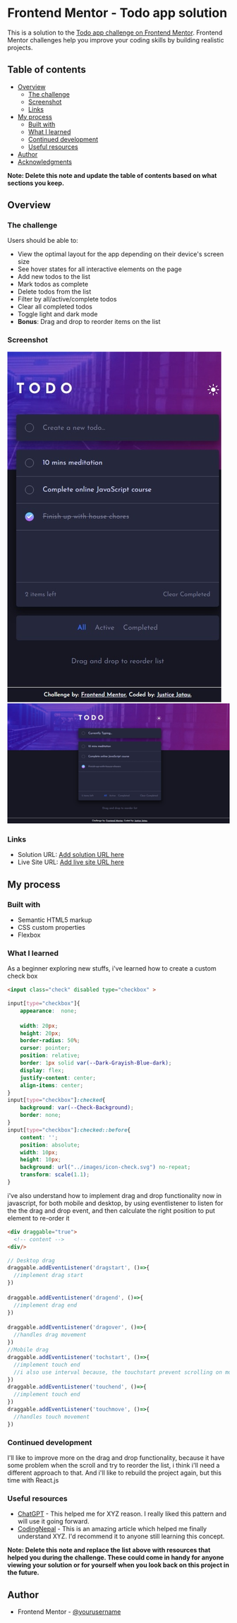 # Frontend Mentor - Todo app solution

This is a solution to the [Todo app challenge on Frontend Mentor](https://www.frontendmentor.io/challenges/todo-app-Su1_KokOW). Frontend Mentor challenges help you improve your coding skills by building realistic projects. 

## Table of contents

- [Overview](#overview)
  - [The challenge](#the-challenge)
  - [Screenshot](#screenshot)
  - [Links](#links)
- [My process](#my-process)
  - [Built with](#built-with)
  - [What I learned](#what-i-learned)
  - [Continued development](#continued-development)
  - [Useful resources](#useful-resources)
- [Author](#author)
- [Acknowledgments](#acknowledgments)

**Note: Delete this note and update the table of contents based on what sections you keep.**

## Overview

### The challenge

Users should be able to:

- View the optimal layout for the app depending on their device's screen size
- See hover states for all interactive elements on the page
- Add new todos to the list
- Mark todos as complete
- Delete todos from the list
- Filter by all/active/complete todos
- Clear all completed todos
- Toggle light and dark mode
- **Bonus**: Drag and drop to reorder items on the list

### Screenshot

![Mobile screenshot](./images/screenshots/screenshot1.jpeg)
![Desktop screenshot](./images/screenshots/screenshot3.jpeg)

### Links

- Solution URL: [Add solution URL here](https://github.com/JusticeJatau/Todo-Vanilla-Javascript)
- Live Site URL: [Add live site URL here](https://todo-app-vanilla-javascript.vercel.app/)

## My process

### Built with

- Semantic HTML5 markup
- CSS custom properties
- Flexbox

### What I learned

As a beginner exploring new stuffs, i've learned how to create a custom check box

```html
<input class="check" disabled type="checkbox" >
```
```css
input[type="checkbox"]{
    appearance:  none;

    width: 20px;
    height: 20px;
    border-radius: 50%;
    cursor: pointer;
    position: relative;
    border: 1px solid var(--Dark-Grayish-Blue-dark);
    display: flex;
    justify-content: center;
    align-items: center;
}
input[type="checkbox"]:checked{
    background: var(--Check-Background);
    border: none;
}
input[type="checkbox"]:checked::before{
    content: '';
    position: absolute;
    width: 10px;
    height: 10px;
    background: url("../images/icon-check.svg") no-repeat;
    transform: scale(1.1);
}
```

i've also understand how to implement drag and drop functionality now in javascript, for both mobile and desktop, by using eventlistener to listen for the the drag and drop event, and then calculate the right position to put element to re-order
 it
```html
<div draggable="true">
  <!-- content -->
<div/>
```
```js
// Desktop drag
draggable.addEventListener('dragstart', ()=>{
  //implement drag start
})

draggable.addEventListener('dragend', ()=>{
  //implement drag end
})

draggable.addEventListener('dragover', ()=>{
  //handles drag movement
})
//Mobile drag
draggable.addEventListener('tochstart', ()=>{
  //implement touch end
  //i also use interval because, the touchstart prevent scrolling on mobile
})
draggable.addEventListener('touchend', ()=>{
  //implement touch end
})
draggable.addEventListener('touchmove', ()=>{
  //handles touch movement
})

```

### Continued development

I'll like to improve more on the drag and drop functionality, because it have some problem when the scroll and try to reorder the list, i think i'll need a different approach to that. And i'll like to rebuild the project again, but this time with React.js

### Useful resources

- [ChatGPT](https://www.chat.openai.com) - This helped me for XYZ reason. I really liked this pattern and will use it going forward.
- [CodingNepal](https://www.youtube.com/watch?v=9HUlUnM3UG8&pp=ygU1ZHJhZyBhbmQgZHJvcCBzb3J0YWJsZSBsaXN0IGluIGh0bWwgY3NzICYgamF2YXNjcmlwdCA%3D) - This is an amazing article which helped me finally understand XYZ. I'd recommend it to anyone still learning this concept.

**Note: Delete this note and replace the list above with resources that helped you during the challenge. These could come in handy for anyone viewing your solution or for yourself when you look back on this project in the future.**

## Author

- Frontend Mentor - [@yourusername](https://www.frontendmentor.io/profile/JusticeJatau)
